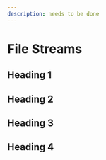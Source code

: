 ```yaml
---
description: needs to be done
---
```


# File Streams

## Heading 1

## Heading 2

## Heading 3

## Heading 4
